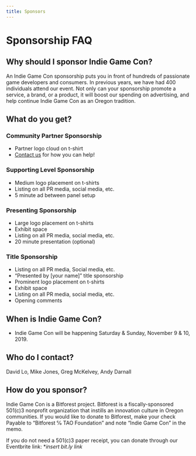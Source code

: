 ```yaml
---
title: Sponsors
---
```


# Sponsorship FAQ

## Why should I sponsor Indie Game Con?
An Indie Game Con sponsorship puts you in front of hundreds of passionate game developers and consumers. In previous years, we have had 400 individuals attend our event. Not only can your sponsorship promote a service, a brand, or a product, it will boost our spending on advertising, and help continue Indie Game Con as an Oregon tradition.

## What do you get?
### Community Partner Sponsorship
* Partner logo cloud on t-shirt
* [Contact us](indiegamecon@gmail.com) for how you can help!

### Supporting Level Sponsorship
* Medium logo placement on t-shirts
* Listing on all PR media, social media, etc.
* 5 minute ad between panel setup

### Presenting Sponsorship
* Large logo placement on t-shirts
* Exhibit space
* Listing on all PR media, social media, etc.
* 20 minute presentation (optional)

### Title Sponsorship
* Listing on all PR media, Social media, etc.
* “Presented by [your name]” title sponsorship
* Prominent logo placement on t-shirts
* Exhibit space
* Listing on all PR media, social media, etc.
* Opening comments

## When is Indie Game Con?
* Indie Game Con will be happening Saturday & Sunday, November 9 & 10, 2019.

## Who do I contact?
David Lo, Mike Jones, Greg McKelvey, Andy Darnall

## How do you sponsor?
Indie Game Con is a Bitforest project. Bitforest is a fiscally-sponsored 501(c)3 nonprofit organization that instills an innovation culture in Oregon communities. If you would like to donate to Bitforest, make your check Payable to “Bitforest ℅ TAO Foundation” and note “Indie Game Con” in the memo. 

If you do not need a 501(c)3 paper receipt, you can donate through our Eventbrite link: **insert bit.ly link*
